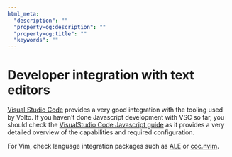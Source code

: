```yaml
---
html_meta:
  "description": ""
  "property=og:description": ""
  "property=og:title": ""
  "keywords": ""
---
```


# Developer integration with text editors

[Visual Studio Code] provides a very good integration with the tooling used by
Volto. If you haven't done Javascript development with VSC so far, you should
check the [VisualStudio Code Javascript guide](https://code.visualstudio.com/docs/languages/javascript) as it provides a very detailed
overview of the capabilities and required configuration.

For Vim, check language integration packages such as [ALE] or [coc.nvim].

[ale]: https://github.com/dense-analysis/ale
[coc.nvim]: https://github.com/neoclide/coc.nvim
[visual studio code]: https://code.visualstudio.com
